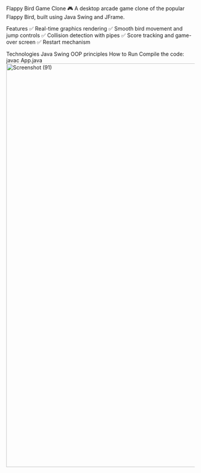 Flappy Bird Game Clone
🎮 A desktop arcade game clone of the popular Flappy Bird, built using Java Swing and JFrame.

Features
✅ Real-time graphics rendering
✅ Smooth bird movement and jump controls
✅ Collision detection with pipes
✅ Score tracking and game-over screen
✅ Restart mechanism

Technologies
Java
Swing
OOP principles
How to Run
Compile the code:
javac App.java             
<img width="1920" height="1080" alt="Screenshot (91)" src="https://github.com/user-attachments/assets/4bc767f9-04b9-4418-8997-55d1b3c51ec4" />
